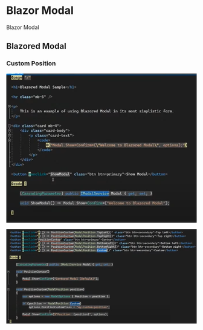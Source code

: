 # Blazor Modal

Blazor Modal

## Blazored Modal

### Custom Position

![](image/README/001.png)

![](image/README/002.png)

